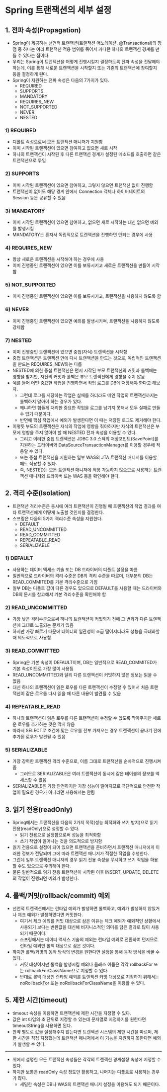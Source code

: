 # Spring 트랜잭션의 세부 설정
## 1. 전파 속성(Propagation)
- Spring이 제공하는 선언적 트랜잭션(트랜잭션 어노테이션, @Transactional)의 장점 중 하나는 여러 트랜잭션 적용 범위를 묶어서 커다란 하나의 트랜잭션 경계를 만들 수 있다는 점이다.
- 우리는 Spring이 트랜잭션을 어떻게 진행시킬지 결정하도록 전파 속성을 전달해야 하는데, 이를 통해 새로운 트랜잭션을 시작할지 또는 기존의 트랜잭션에 참여할지 등을 결정하게 된다.
- Spring이 지원하는 전파 속성은 다음의 7가지가 있다.
  - REQUIRED
  - SUPPORTS
  - MANDATORY
  - REQUIRES_NEW
  - NOT_SUPPORTED
  - NEVER
  - NESTED
 
### 1) REQUIRED
- 디폴트 속성으로써 모든 트랜잭션 매니저가 지원함
- 이미 시작된 트랜잭션이 있으면 참여하고 없으면 새로 시작
- 하나의 트랜잭션이 시작된 후 다른 트랜잭션 경계가 설정된 메소드를 호출하면 같은 트랜잭션으로 묶임

### 2) SUPPORTS
- 이미 시작된 트랜잭션이 있으면 참여하고, 그렇지 않으면 트랜잭션 없이 진행함
- 트랜잭션이 없어도 해당 경계 안에서 Connection 객체나 하이버네이트의 Session 등은 공유할 수 있음

### 3) MANDATORY
- 이미 시작된 트랜잭션이 있으면 참여하고, 없으면 새로 시작하는 대신 없으면 예외를 발생시킴
- MANDATORY는 혼자서 독립적으로 트랜잭션을 진행하면 안되는 경우에 사용

### 4) REQUIRES_NEW
- 항상 새로운 트랜잭션을 시작해야 하는 경우에 사용
- 이미 진행중인 트랜잭션이 있으면 이를 보류시키고 새로운 트랜잭션을 만들어 시작함

### 5) NOT_SUPPORTED
- 이미 진행중인 트랜잭션이 있으면 이를 보류시키고, 트랜잭션을 사용하지 않도록 함

### 6) NEVER
- 이미 진행중인 트랜잭션이 있으면 예외를 발생시키며, 트랜잭션을 사용하지 않도록 강제함

### 7) NESTED
- 이미 진행중인 트랜잭션이 있으면 중첩(자식) 트랜잭션을 시작함
- 중첩 트랜잭션은 트랜잭션 안에 다시 트랜잭션을 만드는 것으로, 독립적인 트랜잭션을 만드는 REQUIRES_NEW와는 다름
- NESTED에 의한 중첩 트랜잭션은 먼저 시작된 부모 트랜잭션의 커밋과 롤백에는 영향을 받지만, 자신의 커밋과 롤백은 부모 트랜잭션에게 영향을 주지 않음
- 예를 들어 어떤 중요한 작업을 진행하면서 작업 로그를 DB에 저장해야 한다고 해보자.
  - 그런데 로그를 저장하는 작업은 실패를 하더라도 메인 작업의 트랜잭션까지는 롤백하지 말아야 하는 경우가 있다.
  - 왜냐하면 힘들게 처리한 중요한 작업을 로그를 남기지 못해서 모두 실패로 만들 수 없기 때문이다.
  - 반면에 핵심 작업에서 예외가 발생한다면 이 때는 저장된 로그도 제거해야 한다.
- 이렇듯 부모의 트랜잭션은 자식의 작업에 영향을 줘야하지만 자식의 트랜잭션은 부모에 영향을 주지 않아야 할 때 NESTED 전파 속성을 이용할 수 있다.
  - 그리고 이러한 중첩 트랜잭션은 JDBC 3.0 스펙의 저장포인트(SavePoint)를 지원하는 드라이버와 DataSourceTransactionManager를 이용할 경우에 적용할 수 있다.
  - 또는 중첩 트랜잭션을 지원하는 일부 WAS의 JTA 트랜잭션 매니저를 이용할 때도 적용할 수 있다.
  - 즉, NESTED는 모든 트랜잭션 매니저에 적용 가능하지 않으므로 사용하는 트랜잭션 매니저와 드라이버 또는 WAS 등을 확인해야 한다.

## 2. 격리 수준(Isolation)
- 트랜잭션 격리수준은 동시에 여러 트랜잭션이 진행될 때 트랜잭션의 작업 결과를 여타 트랜잭션에게 어떻게 노출할 것인지를 결정한다.
- 스프링은 다음의 5가지 격리수준 속성을 지원한다.
  - DEFAULT
  - READ_UNCOMMITTED
  - READ_COMMITTED
  - REPEATABLE_READ
  - SERIALIZABLE
 
### 1) DEFAULT
- 사용하는 데이터 액세스 기술 또는 DB 드라이버의 디폴트 설정을 따름
- 일반적으로 드라이버의 격리 수준은 DB의 격리 수준을 따르며, 대부분의 DB는 READ_COMMITED를 기본 격리수준으로 가짐
- 일부 DB는 디폴트 값이 다른 경우도 있으므로 DEFAULT를 사용할 때는 드라이버와 DB의 문서를 참고해서 기본 격리수준을 확인해야 함

### 2) READ_UNCOMMITTED
- 가장 낮은 격리수준으로써 하나의 트랜잭션이 커밋되기 전에 그 변화가 다른 트랜잭션에 그대로 노출되는 문제가 있음
- 하지만 가장 빠르기 때문에 데이터의 일관성이 조금 떨어지더라도 성능을 극대화할 때 의도적으로 사용함

### 3) READ_COMMITTED
- Spring은 기본 속성이 DEFAULT이며, DB는 일반적으로 READ_COMMITED가 기본 속성이므로 가장 많이 사용됨
- READ_UNCOMMITTED와 달리 다른 트랜잭션이 커밋하지 않은 정보는 읽을 수 없음
- 대신 하나의 트랜잭션이 읽은 로우를 다른 트랜잭션이 수정할 수 있어서 처음 트랜잭션이 같은 로우를 다시 읽을 때 다른 내용이 발견될 수 있음

### 4) REPEATABLE_READ
- 하나의 트랜잭션이 읽은 로우를 다른 트랜잭션이 수정할 수 없도록 막아주지만 새로운 로우를 추가하는 것은 막지 않음
- 따라서 SELECT로 조건에 맞는 로우를 전부 가져오는 경우 트랜잭션이 끝나기 전에 추가된 로우가 발견될 수 있음

### 5) SERIALIZABLE
- 가장 강력한 트랜잭션 격리 수준으로, 이름 그대로 트랜잭션을 순차적으로 진행시켜줌
  - 그러므로 SERIALIZABLE은 여러 트랜잭션이 동시에 같은 테이블의 정보를 액세스할 수 없음
- SERIALIZABLE은 가장 안전하지만 가장 성능이 떨어지므로 극단적으로 안전한 작업이 필요한 경우가 아니라면 사용해서는 안됨

## 3. 읽기 전용(readOnly)
- Spring에서는 트랜잭션을 다음의 2가지 목적(성능 최적화와 쓰기 방지)으로 읽기 전용(readOnly)으로 설정할 수 있다.
  - 읽기 전용으로 설정함으로써 성능을 최적화함
  - 쓰기 작업이 일어나는 것을 의도적으로 방지함
- 읽기 전용으로 설정이 되어 있으면 트랜잭션을 준비하면서 트랜잭션 매니저에게 이러한 정보가 전달되며 그에 따라 트랜잭션 매니저가 적절한 작업을 수행한다.
- 그런데 일부 트랜잭션 매니저의 경우 읽기 전용 속성을 무시하고 쓰기 작업을 하용할 수도 있으므로 주의해야 한다.
- 물론 일반적으로 읽기 전용 트랜잭션이 시작된 이후 INSERT, UPDATE, DELETE의 작업이 진행되면 예외가 발생한다.

## 4. 롤백/커밋(rollback/commit) 예외 
- 선언적 트랜잭션에서는 런타임 예외가 발생하면 롤백하고, 예외가 발생하지 않았거나 체크 예외가 발생하였다면 커밋한다.
  - 여기서 체크 예외를 커밋 대상으로 삼은 이유는 체크 예외가 예외적인 상황에서 사용되기 보다는 반환값을 대신해 비지니스적인 의미를 담은 결과로 많이 사용되기 때문이다.
  - 스프링에서는 데이터 액세스 기술의 예외는 런타임 예외로 전환하여 던지므로 런타임 예외만 롤백 대상으로 삼은 것이다.
- 하지만 롤백/커밋의 동작 방식의 변경을 원한다면 설정을 통해 동작 방식을 바꿀 수 있다.
  - 커밋 대상이지만 롤백을 발생시킬 예외나 클래스 이름은 각각 rollbackFor 또는 rollbackForClassName으로 지정할 수 있다.
  - 반대로 롤백 대상인 런타임 예외를 트랜잭션 커밋 대상으로 지정하기 위해서는 noRollbackFor 또는 noRollbackForClassName을 이용할 수 있다.

## 5. 제한 시간(timeout) 
- timeout 속성을 이용하면 트랜잭션에 제한 시간을 지정할 수 있다.
- 값은 int 타입의 초 단위로 지정할 수 있는데 문자열로 지정하기를 원한다면 timeoutString을 사용하면 된다.
- 만약 별도로 값을 설정해주지 않는다면 트랜잭션 시스템의 제한 시간을 따르며, 제한 시간을 직접 지정했는데 트랜잭션 매니저에서 이 기능을 지원하지 못한다면 예외가 발생할 수 있다.

---
- 위에서 설명한 모든 트랜잭션 속성들은 각각의 트랜잭션 경계설정 속성에 지정할 수 있다.
- 하지만 보통은 readOnly 속성 정도만 활용하고, 나머지는 디폴트로 사용하는 경우가 많다.
  - 세밀한 속성은 DB나 WAS의 트랜잭션 매니저 설정을 이용해도 되기 때문이다.
